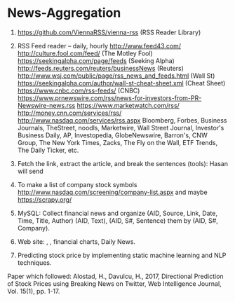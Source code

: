 # News-Aggregation

1. https://github.com/ViennaRSS/vienna-rss (RSS Reader Library) 

2. RSS Feed reader – daily, hourly
   http://www.feed43.com/
http://culture.fool.com/feed/ (The Motley Fool)
https://seekingalpha.com/page/feeds (Seeking Alpha)
http://feeds.reuters.com/reuters/businessNews (Reuters)
http://www.wsj.com/public/page/rss_news_and_feeds.html (Wall St)
https://seekingalpha.com/author/wall-st-cheat-sheet.xml (Cheat Sheet)
https://www.cnbc.com/rss-feeds/ (CNBC)
https://www.prnewswire.com/rss/news-for-investors-from-PR-Newswire-news.rss 
https://www.marketwatch.com/rss/
http://money.cnn.com/services/rss/
http://www.nasdaq.com/services/rss.aspx
Bloomberg, Forbes, Business Journals, TheStreet, noodls, Marketwire, Wall Street Journal, Investor's Business Daily, AP, Investopedia, GlobeNewswire, Barron's, CNW Group, The New York Times, Zacks, The Fly on the Wall, ETF Trends, The Daily Ticker, etc.

3. Fetch the link, extract the article, and break the sentences (tools): Hasan will send
4. To make a list of company stock symbols http://www.nasdaq.com/screening/company-list.aspx and maybe https://scrapy.org/
5. MySQL: Collect financial news and organize (AID, Source, Link, Date, Time, Title, Author) (AID, Text), (AID, S#, Sentence) them by (AID, S#, Company).
6. Web site: <SYMBOL>, <NAME of Comp>, financial charts, Daily News.

7. Predicting stock price by implementing static machine learning and NLP techniques.


Paper which followed: Alostad, H., Davulcu, H., 2017, Directional Prediction of Stock Prices using Breaking News on Twitter, Web Intelligence Journal, Vol. 15(1), pp. 1-17.
 

